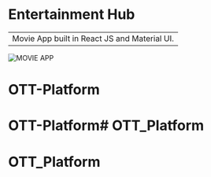 # Entertainment Hub
<table>
<tr>
<td>
  Movie App built in React JS and Material UI.
</td>
</tr>
</table>

<!-- ## [Click Here to Watch Full tutorial on Youtube](https://www.youtube.com/watch?v=IQXjO0t4XRM&list=PLKhlp2qtUcSYC7EffnHzD-Ws2xG-j3aYo) -->

![MOVIE APP](https://user-images.githubusercontent.com/51760520/124705920-1172ac80-df14-11eb-9568-1e91968b1273.png)
# OTT-Platform
# OTT-Platform# OTT_Platform
# OTT_Platform
